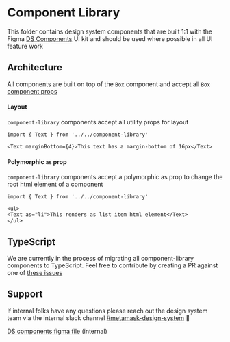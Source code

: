 # Component Library

This folder contains design system components that are built 1:1 with the Figma [DS Components](https://www.figma.com/file/HKpPKij9V3TpsyMV1TpV7C/DS-Components?node-id=16%3A6&t=RFUEn25IPHUhqHVo-1) UI kit and should be used where possible in all UI feature work

## Architecture

All components are built on top of the `Box` component and accept all `Box` [component props](https://metamask.github.io/metamask-storybook/?path=/docs/components-ui-box--default-story#props)

#### Layout

`component-library` components accept all utility props for layout

```
import { Text } from '../../component-library'

<Text marginBottom={4}>This text has a margin-bottom of 16px</Text>
```

#### Polymorphic `as` prop

`component-library` components accept a polymorphic as prop to change the root html element of a component

```
import { Text } from '../../component-library'

<ul>
<Text as="li">This renders as list item html element</Text>
</ul>
```

## TypeScript

We are currently in the process of migrating all component-library components to TypeScript. Feel free to contribute by creating a PR against one of [these issues](https://github.com/MetaMask/metamask-extension/issues?q=is%3Aissue+is%3Aopen+DS%2FExtension%2F2023%2FQ2%2FO1%2FKR3)

## Support

If internal folks have any questions please reach out the design system team via the internal slack channel [#metamask-design-system](https://consensys.slack.com/archives/C0354T27M5M) 💁

[DS components figma file](https://www.figma.com/file/HKpPKij9V3TpsyMV1TpV7C/DS-Components?node-id=16%3A6) (internal)
